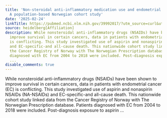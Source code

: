 ```yaml
---
title: 'Non-steroidal anti-inflammatory medication use and endometrial cancer survival:
  A population-based Norwegian cohort study'
date: '2025-02-24'
linkTitle: https://pubmed.ncbi.nlm.nih.gov/39992017/?utm_source=curl&utm_medium=rss&utm_campaign=pubmed-2&utm_content=1FakS-2QOkCT8HsMOQP1bCRQ4YzyumYOmxmF0moLsQ3dFB1E9V&fc=20220326224207&ff=20250224170911&v=2.18.0.post9+e462414
source: heidelberg[Affiliation]
description: While nonsteroidal anti-inflammatory drugs (NSAIDs) have been shown to
  improve survival in certain cancers, data in patients with endometrial cancer (EC)
  is conflicting. This study investigated use of aspirin and nonaspirin NSAIDs (NA-NSAIDs)
  and EC-specific-and all-cause death. This nationwide cohort study linked data from
  the Cancer Registry of Norway with The Norwegian Prescription database. Patients
  diagnosed with EC from 2004 to 2018 were included. Post-diagnosis exposure to aspirin
  ...
disable_comments: true
---
```

While nonsteroidal anti-inflammatory drugs (NSAIDs) have been shown to improve survival in certain cancers, data in patients with endometrial cancer (EC) is conflicting. This study investigated use of aspirin and nonaspirin NSAIDs (NA-NSAIDs) and EC-specific-and all-cause death. This nationwide cohort study linked data from the Cancer Registry of Norway with The Norwegian Prescription database. Patients diagnosed with EC from 2004 to 2018 were included. Post-diagnosis exposure to aspirin ...